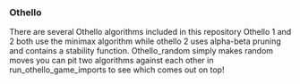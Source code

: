 ### Othello


There are several Othello algorithms included in this repository
Othello 1 and 2 both use the minimax algorithm while othello 2 uses alpha-beta pruning and contains a stability function. 
Othello_random simply makes random moves
you can pit two algorithms against each other in run_othello_game_imports to see which comes out on top!
